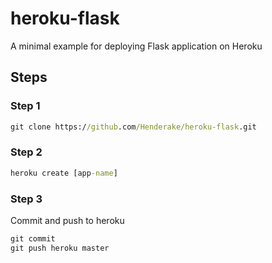 # heroku-flask
A minimal example for deploying Flask application on Heroku

## Steps

### Step 1

```cmd
git clone https://github.com/Henderake/heroku-flask.git
```

### Step 2

```cmd
heroku create [app-name]
```

### Step 3
Commit and push to heroku

```cmd
git commit
git push heroku master
```

